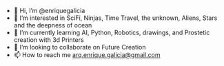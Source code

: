 - 👋 Hi, I’m @enriquegalicia
- 👀 I’m interested in SciFi, Ninjas, Time Travel, the unknown, Aliens, Stars and the deepness of ocean
- 🌱 I’m currently learning AI, Python, Robotics, drawings, and Prostetic creation with 3d Printers
- 💞️ I’m looking to collaborate on Future Creation
- 📫 How to reach me arq.enrique.galicia@gmail.com

<!---
enriquegalicia/enriquegalicia is a ✨ special ✨ repository because its `README.md` (this file) appears on your GitHub profile.
You can click the Preview link to take a look at your changes.
--->
